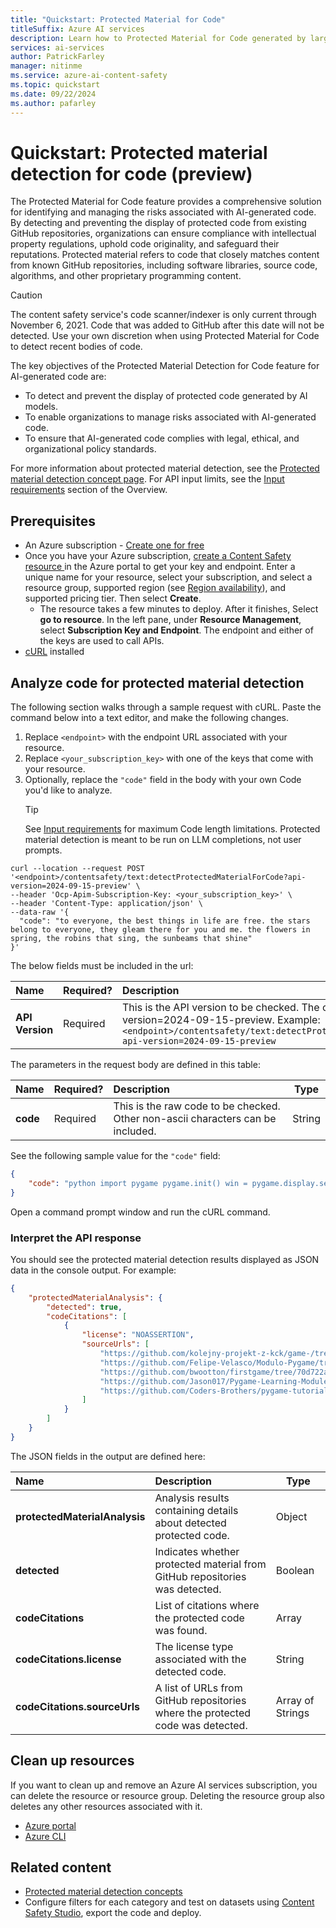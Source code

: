```yaml
---
title: "Quickstart: Protected Material for Code"
titleSuffix: Azure AI services
description: Learn how to Protected Material for Code generated by large language models and mitigate risk with Azure AI Content Safety.
services: ai-services
author: PatrickFarley
manager: nitinme
ms.service: azure-ai-content-safety
ms.topic: quickstart
ms.date: 09/22/2024
ms.author: pafarley
---
```


# Quickstart: Protected material detection for code (preview)

The Protected Material for Code feature provides a comprehensive solution for identifying and managing the risks associated with AI-generated code. By detecting and preventing the display of protected code from existing GitHub repositories, organizations can ensure compliance with intellectual property regulations, uphold code originality, and safeguard their reputations. Protected material refers to code that closely matches content from known GitHub repositories, including software libraries, source code, algorithms, and other proprietary programming content.

> [!CAUTION]
> The content safety service's code scanner/indexer is only current through November 6, 2021. Code that was added to GitHub after this date will not be detected. Use your own discretion when using Protected Material for Code to detect recent bodies of code.

The key objectives of the Protected Material Detection for Code feature for AI-generated code are:

- To detect and prevent the display of protected code generated by AI models.
- To enable organizations to manage risks associated with AI-generated code.
- To ensure that AI-generated code complies with legal, ethical, and organizational policy standards.

For more information about protected material detection, see the [Protected material detection concept page](./concepts/protected-material.md). For API input limits, see the [Input requirements](./overview.md#input-requirements) section of the Overview. 



## Prerequisites

* An Azure subscription - [Create one for free](https://azure.microsoft.com/free/cognitive-services/) 
* Once you have your Azure subscription, <a href="https://aka.ms/acs-create"  title="Create a Content Safety resource"  target="_blank">create a Content Safety resource </a> in the Azure portal to get your key and endpoint. Enter a unique name for your resource, select your subscription, and select a resource group, supported region (see [Region availability](/azure/ai-services/content-safety/overview#region-availability)), and supported pricing tier. Then select **Create**.
  * The resource takes a few minutes to deploy. After it finishes, Select **go to resource**. In the left pane, under **Resource Management**, select **Subscription Key and Endpoint**. The endpoint and either of the keys are used to call APIs.
* [cURL](https://curl.haxx.se/) installed

## Analyze code for protected material detection

The following section walks through a sample request with cURL. Paste the command below into a text editor, and make the following changes.

1. Replace `<endpoint>` with the endpoint URL associated with your resource.
1. Replace `<your_subscription_key>` with one of the keys that come with your resource.
1. Optionally, replace the `"code"` field in the body with your own Code you'd like to analyze.
    > [!TIP]
    > See [Input requirements](./overview.md#input-requirements) for maximum Code length limitations. Protected material detection is meant to be run on LLM completions, not user prompts.

```shell
curl --location --request POST '<endpoint>/contentsafety/text:detectProtectedMaterialForCode?api-version=2024-09-15-preview' \
--header 'Ocp-Apim-Subscription-Key: <your_subscription_key>' \
--header 'Content-Type: application/json' \
--data-raw '{
  "code": "to everyone, the best things in life are free. the stars belong to everyone, they gleam there for you and me. the flowers in spring, the robins that sing, the sunbeams that shine"
}'
```
The below fields must be included in the url:

| Name      |Required?  |  Description | Type   |
| :------- |-------- |:--------------- | ------ |
| **API Version** |Required |This is the API version to be checked. The current version is: api-version=2024-09-15-preview. Example: `<endpoint>/contentsafety/text:detectProtectedMaterialForCode?api-version=2024-09-15-preview` |String |

The parameters in the request body are defined in this table:

| Name        | Required?     | Description  | Type    |
| :---------- | ----------- | :------------ | ------- |
| **code**    | Required | This is the raw code to be checked. Other non-ascii characters can be included. | String  |

See the following sample value for the `"code"` field:
```json
{
    "code": "python import pygame pygame.init() win = pygame.display.set_mode((500, 500)) pygame.display.set_caption(My Game) x = 50 y = 50 width = 40 height = 60 vel = 5 run = True while run: pygame.time.delay(100) for event in pygame.event.get(): if event.type == pygame.QUIT: run = False keys = pygame.key.get_pressed() if keys[pygame.K_LEFT] and x > vel: x -= vel if keys[pygame.K_RIGHT] and x < 500 - width - vel: x += vel if keys[pygame.K_UP] and y > vel: y -= vel if keys[pygame.K_DOWN] and y < 500 - height - vel: y += vel win.fill((0, 0, 0)) pygame.draw.rect(win, (255, 0, 0), (x, y, width, height)) pygame.display.update() pygame.quit()"
}
```

Open a command prompt window and run the cURL command.

### Interpret the API response

You should see the protected material detection results displayed as JSON data in the console output. For example:

```json
{
    "protectedMaterialAnalysis": {
        "detected": true,
        "codeCitations": [
            {
                "license": "NOASSERTION",
                "sourceUrls": [
                    "https://github.com/kolejny-projekt-z-kck/game-/tree/f134099ce970da951bac9baac83c7885e991c676/ganeee.py",
                    "https://github.com/Felipe-Velasco/Modulo-Pygame/tree/11490c44a951812dc0c6424b68b1e14fc5cc4c0b/pygame%20basics.py",
                    "https://github.com/bwootton/firstgame/tree/70d722a6b1ccb79bfa56d9cc69932051848c44bf/jump.py",
                    "https://github.com/Jason017/Pygame-Learning-Module/tree/17cd69f169d3759e00816ed4a3795dd6db7e157f/pygameModule02.py",
                    "https://github.com/Coders-Brothers/pygame-tutorial/tree/1b481f5687cdda7c0765089780ef451af6e175cd/lesson-2.py"
                ]
            }
        ]
    }
}
```

The JSON fields in the output are defined here:

| Name     | Description   | Type   |
| :------------- | :--------------- | ------ |
| **protectedMaterialAnalysis**   | Analysis results containing details about detected protected code. | Object |
| **detected** | Indicates whether protected material from GitHub repositories was detected. | Boolean |
| **codeCitations** | List of citations where the protected code was found. | Array |
| **codeCitations.license** | The license type associated with the detected code. | String |
| **codeCitations.sourceUrls** | A list of URLs from GitHub repositories where the protected code was detected.  | Array of Strings |


## Clean up resources

If you want to clean up and remove an Azure AI services subscription, you can delete the resource or resource group. Deleting the resource group also deletes any other resources associated with it.

- [Azure portal](../multi-service-resource.md?pivots=azportal#clean-up-resources)
- [Azure CLI](../multi-service-resource.md?pivots=azcli#clean-up-resources)


## Related content

* [Protected material detection concepts](./concepts/protected-material.md)
* Configure filters for each category and test on datasets using [Content Safety Studio](studio-quickstart.md), export the code and deploy.